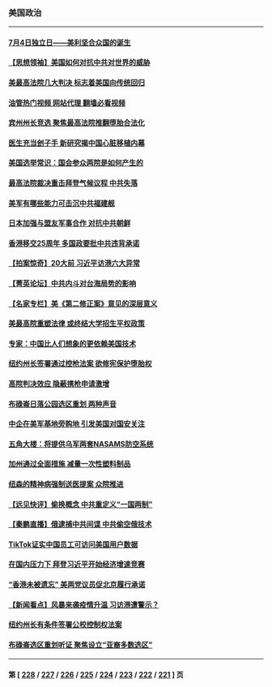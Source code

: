 ### 美国政治
---
#### [7月4日独立日——美利坚合众国的诞生](../../pages/ncid1078159/n13772785.md?07042045) 
#### [【思想领袖】美国如何对抗中共对世界的威胁](../../pages/ncid1078159/n13751729.md?07042045) 
#### [美最高法院几大判决 标志着美国向传统回归](../../pages/ncid1078159/n13770968.md?07042045) 
#### [油管热门视频 网站代理 翻墙必看视频](http://209.222.30.114:81/youtube.html?07042045)
#### [宾州州长竞选 聚焦最高法院推翻堕胎合法化](../../pages/ncid1078159/n13772716.md?07042045) 
#### [医生充当刽子手 新研究揭中国心脏移植内幕](../../pages/ncid1078159/n13772291.md?07042045) 
#### [美国选举常识：国会参众两院是如何产生的](../../pages/ncid1078159/n13771568.md?07042045) 
#### [最高法院裁决重击拜登气候议程 中共失落](../../pages/ncid1078159/n13772409.md?07042045) 
#### [美军有哪些能力可击沉中共福建舰](../../pages/ncid1078159/n13768157.md?07042045) 
#### [日本加强与盟友军事合作 对抗中共朝鲜](../../pages/ncid1078159/n13772459.md?07042045) 
#### [香港移交25周年 多国政要批中共违背承诺](../../pages/ncid1078159/n13772424.md?07042045) 
#### [【拍案惊奇】20大前 习近平访港六大异常](../../pages/ncid1078159/n13772346.md?07042045) 
#### [【菁英论坛】中共内斗对台海局势的影响](../../pages/ncid1078159/n13772350.md?07042045) 
#### [【名家专栏】美《第二修正案》意见的深层意义](../../pages/ncid1078159/n13772162.md?07042045) 
#### [美最高院重塑法律 或终结大学招生平权政策](../../pages/ncid1078159/n13771805.md?07042045) 
#### [专家：中国比人们想象的更依赖美国技术](../../pages/ncid1078159/n13771906.md?07042045) 
#### [纽约州长签署通过控枪法案 欲修宪保护堕胎权](../../pages/ncid1078159/n13771947.md?07042045) 
#### [高院判决效应 隐蔽携枪申请激增](../../pages/ncid1078159/n13771953.md?07042045) 
#### [布碌崙日落公园选区重划 两种声音](../../pages/ncid1078159/n13771925.md?07042045) 
#### [中企在美军基地旁购地 引发美国对国安关注](../../pages/ncid1078159/n13771735.md?07042045) 
#### [五角大楼：将提供乌军两套NASAMS防空系统](../../pages/ncid1078159/n13771835.md?07042045) 
#### [加州通过全面措施 减量一次性塑料制品](../../pages/ncid1078159/n13771767.md?07042045) 
#### [纽森的精神病强制送医提案 众院推进](../../pages/ncid1078159/n13771741.md?07042045) 
#### [【远见快评】偷换概念 中共重定义“一国两制”](../../pages/ncid1078159/n13771721.md?07042045) 
#### [【秦鹏直播】俄逮捕中共间谍 中共偷空俄技术](../../pages/ncid1078159/n13771492.md?07042045) 
#### [TikTok证实中国员工可访问美国用户数据](../../pages/ncid1078159/n13771690.md?07042045) 
#### [在国内压力下 拜登习近平开始经济增速竞赛](../../pages/ncid1078159/n13771658.md?07042045) 
#### [“香港未被遗忘” 美两党议员促北京履行承诺](../../pages/ncid1078159/n13771578.md?07042045) 
#### [【新闻看点】风暴来袭疫情升温 习访港遭警示？](../../pages/ncid1078159/n13770878.md?07042045) 
#### [纽约州长有条件签署公校控制权法案](../../pages/ncid1078159/n13771221.md?07042045) 
#### [布碌崙选区重划听证 聚焦设立“亚裔多数选区”](../../pages/ncid1078159/n13771217.md?07042045) 

---
#### 第 [ [228](./228.md?07042045) / [227](./227.md?07042045) / [226](./226.md?07042045) / [225](./225.md?07042045) / [224](./224.md?07042045) / [223](./223.md?07042045) / [222](./222.md?07042045) / [221](./221.md?07042045) ] 页
